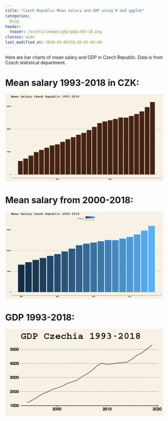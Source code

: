 ```yaml
---
title: "Czech Republic Mean salary and GDP using R and ggplot"
categories:
  Blog
header:
  teaser: /assets/images/gdp/gdpcz93-18.png
classes: wide
last_modified_at: 2019-03-05T16:20:02-05:00
---
```


Here are bar charts of mean salary and GDP in Czech Republic. Data is from Czech statistical department. 


# Mean salary 1993-2018 in CZK:

[![small image](/assets/images/gdp/meansalary93-18.png)](/assets/images/gdp/meansalary93-18.png)


# Mean salary from 2000-2018:

[![small image](/assets/images/gdp/meansalary2000-18.png)](/assets/images/gdp/meansalary2000-18.png)


# GDP 1993-2018:

[![small image](/assets/images/gdp/gdpcz93-18.png)](/assets/images/gdp/gdpcz93-18.png)


